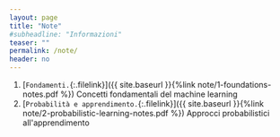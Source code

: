 ```yaml
---
layout: page
title: "Note"
#subheadline: "Informazioni"
teaser: ""
permalink: /note/
header: no
---
```


1. [`Fondamenti.`{:.filelink}]({{ site.baseurl }}{%link note/1-foundations-notes.pdf %}) Concetti fondamentali del machine learning
1. [`Probabilità e apprendimento.`{:.filelink}]({{ site.baseurl }}{%link note/2-probabilistic-learning-notes.pdf %}) Approcci probabilistici all'apprendimento
